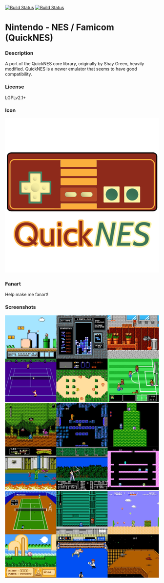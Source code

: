 [![Build Status](https://travis-ci.org/kodi-game/game.libretro.quicknes.svg?branch=master)](https://travis-ci.org/kodi-game/game.libretro.quicknes)
[![Build Status](https://ci.appveyor.com/api/projects/status/github/kodi-game/game.libretro.quicknes?svg=true)](https://ci.appveyor.com/project/kodi-game/game-libretro-quicknes)

# Nintendo - NES / Famicom (QuickNES)

### Description

A port of the QuickNES core library, originally by Shay Green, heavily modified. QuickNES is a newer emulator that seems to have good compatibility.

### License

LGPLv2.1+

### Icon

![Icon](game.libretro.quicknes/resources/icon.png)

### Fanart

Help make me fanart!

### Screenshots

![Screenshot](game.libretro.quicknes/resources/screenshot-01.jpg)
![Screenshot](game.libretro.quicknes/resources/screenshot-02.jpg)
![Screenshot](game.libretro.quicknes/resources/screenshot-03.jpg)
